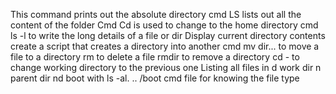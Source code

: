 This command prints out the absolute directory
cmd LS lists out all the content of the folder
Cmd Cd is used to change to the home directory
cmd ls -l to write the long details of a file or dir
Display current directory contents
create a script that creates a directory into another
cmd mv dir... to move a file to a directory
rm to delete a file
rmdir to remove a directory
cd - to change working directory to the previous one
Listing all files in d work dir n parent dir nd boot with ls -al. .. /boot
cmd file for knowing the file type
